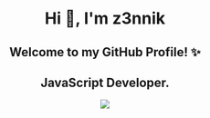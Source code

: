 <h1 align="center">Hi 👋, I'm z3nnik</h1>

<h2 align="center">Welcome to my GitHub Profile! ✨</h2>

<h2 align="center"><b>JavaScript</b> Developer.</h2>

<p align="center">
<img src="https://github-readme-stats.vercel.app/api?username=z3nnik&show_icons=true&count_private=true&theme=radical&hide=">
</p>
